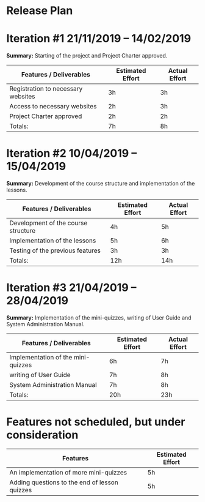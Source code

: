 # Release Plan

# **Iteration #1 21/11/2019 – 14/02/2019**

**Summary:** Starting of the project and Project Charter approved.

| **Features / Deliverables** | **Estimated Effort** | **Actual Effort** |
| --- | --- | --- |
| Registration to necessary websites | 3h | 3h |
| Access to necessary websites | 2h | 3h |
| Project Charter approved | 2h | 2h |
| Totals: | 7h | 8h |

# **Iteration #2 10/04/2019 – 15/04/2019**

**Summary:** Development of the course structure and implementation of the lessons.

| **Features / Deliverables** | **Estimated Effort** | **Actual Effort** |
| --- | --- | --- |
| Development of the course structure | 4h | 5h |
| Implementation of the lessons | 5h | 6h |
| Testing of the previous features | 3h | 3h |
| Totals: | 12h | 14h |

# **Iteration #3 21/04/2019 – 28/04/2019**

**Summary:** Implementation of the mini-quizzes, writing of User Guide and System Administration Manual.

| **Features / Deliverables** | **Estimated Effort** | **Actual Effort** |
| --- | --- | --- |
| Implementation of the mini-quizzes | 6h | 7h |
| writing of User Guide | 7h | 8h |
| System Administration Manual | 7h | 8h |
| Totals: | 20h | 23h |

# **Features not scheduled, but under consideration**

| **Features** | **Estimated Effort** |
| --- | --- |
| An implementation of more mini-quizzes | 5h |
| Adding questions to the end of lesson quizzes | 5h |